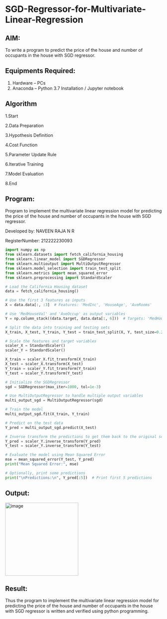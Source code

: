 # SGD-Regressor-for-Multivariate-Linear-Regression

## AIM:
To write a program to predict the price of the house and number of occupants in the house with SGD regressor.

## Equipments Required:
1. Hardware – PCs
2. Anaconda – Python 3.7 Installation / Jupyter notebook

## Algorithm
1.Start 

2.Data Preparation 

3.Hypothesis Definition 

4.Cost Function 

5.Parameter Update Rule 

6.Iterative Training 

7.Model Evaluation

8.End

## Program:
Program to implement the multivariate linear regression model for predicting the price of the house and number of occupants in the house with SGD regressor.

Developed by: NAVEEN RAJA N R

RegisterNumber:  212222230093

```python
import numpy as np
from sklearn.datasets import fetch_california_housing
from sklearn.linear_model import SGDRegressor
from sklearn.multioutput import MultiOutputRegressor
from sklearn.model_selection import train_test_split
from sklearn.metrics import mean_squared_error
from sklearn.preprocessing import StandardScaler

# Load the California Housing dataset
data = fetch_california_housing()

# Use the first 3 features as inputs
X = data.data[:, :3]  # Features: 'MedInc', 'HouseAge', 'AveRooms'

# Use 'MedHouseVal' and 'AveOccup' as output variables
Y = np.column_stack((data.target, data.data[:, 6]))  # Targets: 'MedHouseVal', 'AveOccup'

# Split the data into training and testing sets
X_train, X_test, Y_train, Y_test = train_test_split(X, Y, test_size=0.2, random_state=42)

# Scale the features and target variables
scaler_X = StandardScaler()
scaler_Y = StandardScaler()

X_train = scaler_X.fit_transform(X_train)
X_test = scaler_X.transform(X_test)
Y_train = scaler_Y.fit_transform(Y_train)
Y_test = scaler_Y.transform(Y_test)

# Initialize the SGDRegressor
sgd = SGDRegressor(max_iter=1000, tol=1e-3)

# Use MultiOutputRegressor to handle multiple output variables
multi_output_sgd = MultiOutputRegressor(sgd)

# Train the model
multi_output_sgd.fit(X_train, Y_train)

# Predict on the test data
Y_pred = multi_output_sgd.predict(X_test)

# Inverse transform the predictions to get them back to the original scale
Y_pred = scaler_Y.inverse_transform(Y_pred)
Y_test = scaler_Y.inverse_transform(Y_test)

# Evaluate the model using Mean Squared Error
mse = mean_squared_error(Y_test, Y_pred)
print("Mean Squared Error:", mse)

# Optionally, print some predictions
print("\nPredictions:\n", Y_pred[:5])  # Print first 5 predictions
```
## Output:

<img width="235" alt="image" src="https://github.com/user-attachments/assets/7750d047-c93a-4671-a1da-6beda1739590">


## Result:
Thus the program to implement the multivariate linear regression model for predicting the price of the house and number of occupants in the house with SGD regressor is written and verified using python programming.
